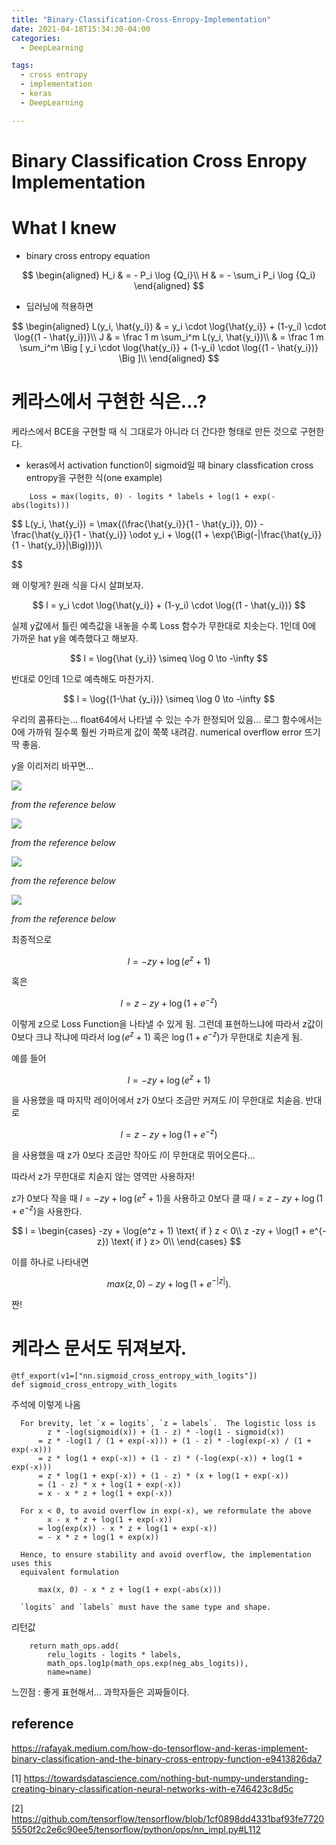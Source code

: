 ```yaml
---
title: "Binary-Classification-Cross-Enropy-Implementation"
date: 2021-04-18T15:34:30-04:00
categories:
  - DeepLearning

tags:
  - cross entropy
  - implementation
  - keras
  - DeepLearning

---
```


# Binary Classification Cross Enropy Implementation

# What I knew
* binary cross entropy equation

$$
    \begin{aligned}
      H_i & = - P_i \log {Q_i}\\
      H & = - \sum_i P_i \log {Q_i}
    \end{aligned}
$$

* 딥러닝에 적용하면

$$
    \begin{aligned}
      L(y_i, \hat{y_i}) & = y_i \cdot \log{\hat{y_i}} + (1-y_i) \cdot \log{(1 - \hat{y_i})}\\
      J & = \frac 1 m \sum_i^m L(y_i, \hat{y_i})\\
      & = \frac 1 m \sum_i^m \Big [ y_i \cdot \log{\hat{y_i}} + (1-y_i) \cdot \log{(1 - \hat{y_i})} \Big ]\\
    \end{aligned}
$$

# 케라스에서 구현한 식은...?

케라스에서 BCE을 구현할 때 식 그대로가 아니라 더 간다한 형태로 만든 것으로 구현한다. 
* keras에서 activation function이 sigmoid일 때 binary classfication cross entropy을 구현한 식(one example)

```
    Loss = max(logits, 0) - logits * labels + log(1 + exp(-abs(logits)))
```

$$
    L(y_i, \hat{y_i}) = \max{(\frac{\hat{y_i}}{1 - \hat{y_i}}, 0)} - \frac{\hat{y_i}}{1 - \hat{y_i}} \odot  y_i + \log{(1 + \exp{\Big(-|\frac{\hat{y_i}}{1 - \hat{y_i}}|\Big)})}\\

$$

왜 이렇게? 원래 식을 다시 살펴보자.

$$
l = y_i \cdot \log{\hat{y_i}} + (1-y_i) \cdot \log{(1 - \hat{y_i})}
$$

실제 y값에서 틀린 예측값을 내놓을 수록 Loss 함수가 무한대로 치솟는다. 1인데 0에 가까운 hat y을 예측했다고 해보자.

$$
l = \log{\hat {y_i}} \simeq \log 0 \to -\infty
$$

반대로 0인데 1으로 예측해도 마찬가지.

$$
l = \log{(1-\hat {y_i})} \simeq \log 0 \to -\infty
$$

우리의 콤퓨타는... float64에서 나타낼 수 있는 수가 한정되어 있음... 로그 함수에서는 0에 가까워 질수록 훨씬 가파르게 값이 쭉쭉 내려감. numerical overflow error 뜨기 딱 좋음.

y을 이리저리 바꾸면...

![](/assets/src/BCE/1.png)

*from the reference below*

![](/assets/src/BCE/2.png)

*from the reference below*

![](/assets/src/BCE/3.png)

*from the reference below*

![](/assets/src/BCE/4.png)

*from the reference below*

최종적으로

$$
  l = -zy + \log(e^z + 1)
$$

혹은

$$
  l = z -zy + \log(1 + e^{-z})
$$

이렇게 z으로 Loss Function을 나타낼 수 있게 됨. 그런데 표현하느냐에 따라서 z값이 0보다 크냐 작냐에 따라서 $\log(e^z + 1)$ 혹은 $\log(1 + e^{-z})$가 무한대로 치솓게 됨. 

예를 들어

$$
  l = -zy + \log(e^z + 1)
$$

을 사용했을 때 마지막 레이어에서 z가 0보다 조금만 커져도 $l$이 무한대로 치솓음. 반대로 

$$
  l = z -zy + \log(1 + e^{-z})
$$

을 사용했을 때 z가 0보다 조금만 작아도 $l$이 무한대로 뛰어오른다...

따라서 z가 무한대로 치솓지 않는 영역만 사용하자! 

z가 0보다 작을 때 $l = -zy + \log(e^z + 1)$을 사용하고 0보다 클 때 $l = z -zy + \log(1 + e^{-z})$을 사용한다. 

$$
  l = \begin{cases}
    -zy + \log(e^z + 1) \text{ if } z < 0\\
    z -zy + \log(1 + e^{-z}) \text{ if } z> 0\\
  \end{cases}
$$

이를 하나로 나타내면

$$
  max(z,0) -zy + \log{(1 + e^{-|z|})}.
$$

짠!


# 케라스 문서도 뒤져보자.

```
@tf_export(v1=["nn.sigmoid_cross_entropy_with_logits"])
def sigmoid_cross_entropy_with_logits
```

주석에 이렇게 나옴

```
  For brevity, let `x = logits`, `z = labels`.  The logistic loss is
        z * -log(sigmoid(x)) + (1 - z) * -log(1 - sigmoid(x))
      = z * -log(1 / (1 + exp(-x))) + (1 - z) * -log(exp(-x) / (1 + exp(-x)))
      = z * log(1 + exp(-x)) + (1 - z) * (-log(exp(-x)) + log(1 + exp(-x)))
      = z * log(1 + exp(-x)) + (1 - z) * (x + log(1 + exp(-x))
      = (1 - z) * x + log(1 + exp(-x))
      = x - x * z + log(1 + exp(-x))

  For x < 0, to avoid overflow in exp(-x), we reformulate the above
        x - x * z + log(1 + exp(-x))
      = log(exp(x)) - x * z + log(1 + exp(-x))
      = - x * z + log(1 + exp(x))

  Hence, to ensure stability and avoid overflow, the implementation uses this
  equivalent formulation

      max(x, 0) - x * z + log(1 + exp(-abs(x)))

  `logits` and `labels` must have the same type and shape.
```

리턴값

```
    return math_ops.add(
        relu_logits - logits * labels,
        math_ops.log1p(math_ops.exp(neg_abs_logits)),
        name=name)
```



느낀점 : 좋게 표현해서... 과학자들은 괴짜들이다. 

## reference
https://rafayak.medium.com/how-do-tensorflow-and-keras-implement-binary-classification-and-the-binary-cross-entropy-function-e9413826da7

[1] https://towardsdatascience.com/nothing-but-numpy-understanding-creating-binary-classification-neural-networks-with-e746423c8d5c


[2] https://github.com/tensorflow/tensorflow/blob/1cf0898dd4331baf93fe77205550f2c2e6c90ee5/tensorflow/python/ops/nn_impl.py#L112